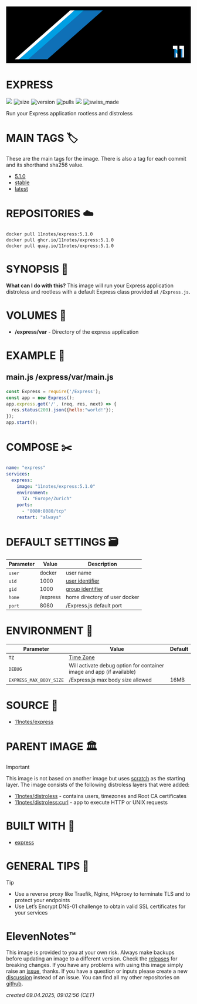 ![banner](https://github.com/11notes/defaults/blob/main/static/img/banner.png?raw=true)

# EXPRESS
[<img src="https://img.shields.io/badge/github-source-blue?logo=github&color=040308">](https://github.com/11notes/docker-EXPRESS)![5px](https://github.com/11notes/defaults/blob/main/static/img/transparent5x2px.png?raw=true)![size](https://img.shields.io/docker/image-size/11notes/express/5.1.0?color=0eb305)![5px](https://github.com/11notes/defaults/blob/main/static/img/transparent5x2px.png?raw=true)![version](https://img.shields.io/docker/v/11notes/express/5.1.0?color=eb7a09)![5px](https://github.com/11notes/defaults/blob/main/static/img/transparent5x2px.png?raw=true)![pulls](https://img.shields.io/docker/pulls/11notes/express?color=2b75d6)![5px](https://github.com/11notes/defaults/blob/main/static/img/transparent5x2px.png?raw=true)[<img src="https://img.shields.io/github/issues/11notes/docker-EXPRESS?color=7842f5">](https://github.com/11notes/docker-EXPRESS/issues)![5px](https://github.com/11notes/defaults/blob/main/static/img/transparent5x2px.png?raw=true)![swiss_made](https://img.shields.io/badge/Swiss_Made-FFFFFF?labelColor=FF0000&logo=data:image/svg%2bxml;base64,PHN2ZyB2ZXJzaW9uPSIxIiB3aWR0aD0iNTEyIiBoZWlnaHQ9IjUxMiIgdmlld0JveD0iMCAwIDMyIDMyIiB4bWxucz0iaHR0cDovL3d3dy53My5vcmcvMjAwMC9zdmciPjxwYXRoIGQ9Im0wIDBoMzJ2MzJoLTMyeiIgZmlsbD0iI2YwMCIvPjxwYXRoIGQ9Im0xMyA2aDZ2N2g3djZoLTd2N2gtNnYtN2gtN3YtNmg3eiIgZmlsbD0iI2ZmZiIvPjwvc3ZnPg==)

Run your Express application rootless and distroless

# MAIN TAGS 🏷️
These are the main tags for the image. There is also a tag for each commit and its shorthand sha256 value.

* [5.1.0](https://hub.docker.com/r/11notes/express/tags?name=5.1.0)
* [stable](https://hub.docker.com/r/11notes/express/tags?name=stable)
* [latest](https://hub.docker.com/r/11notes/express/tags?name=latest)

# REPOSITORIES ☁️
```
docker pull 11notes/express:5.1.0
docker pull ghcr.io/11notes/express:5.1.0
docker pull quay.io/11notes/express:5.1.0
```

# SYNOPSIS 📖
**What can I do with this?** This image will run your Express application distroless and rootless with a default Express class provided at ```/Express.js```.

# VOLUMES 📁
* **/express/var** - Directory of the express application

# EXAMPLE 🧬
## main.js /express/var/main.js
```js
const Express = require('/Express');
const app = new Express();
app.express.get('/', (req, res, next) => {
  res.status(200).json({hello:"world!"});
});
app.start();
```

# COMPOSE ✂️
```yaml
name: "express"
services:
  express:
    image: "11notes/express:5.1.0"
    environment:
      TZ: "Europe/Zurich"
    ports:
      - "8080:8080/tcp"
    restart: "always"
```

# DEFAULT SETTINGS 🗃️
| Parameter | Value | Description |
| --- | --- | --- |
| `user` | docker | user name |
| `uid` | 1000 | [user identifier](https://en.wikipedia.org/wiki/User_identifier) |
| `gid` | 1000 | [group identifier](https://en.wikipedia.org/wiki/Group_identifier) |
| `home` | /express | home directory of user docker |
| `port` | 8080 | /Express.js default port |

# ENVIRONMENT 📝
| Parameter | Value | Default |
| --- | --- | --- |
| `TZ` | [Time Zone](https://en.wikipedia.org/wiki/List_of_tz_database_time_zones) | |
| `DEBUG` | Will activate debug option for container image and app (if available) | |
| `EXPRESS_MAX_BODY_SIZE` | /Express.js max body size allowed | 16MB |

# SOURCE 💾
* [11notes/express](https://github.com/11notes/docker-EXPRESS)

# PARENT IMAGE 🏛️
> [!IMPORTANT]
>This image is not based on another image but uses [scratch](https://hub.docker.com/_/scratch) as the starting layer.
>The image consists of the following distroless layers that were added:
>* [11notes/distroless](https://github.com/11notes/docker-distroless/blob/master/arch.dockerfile) - contains users, timezones and Root CA certificates
>* [11notes/distroless:curl](https://github.com/11notes/docker-distroless/blob/master/curl.dockerfile) - app to execute HTTP or UNIX requests

# BUILT WITH 🧰
* [express](https://www.npmjs.com/package/express)

# GENERAL TIPS 📌
> [!TIP]
>* Use a reverse proxy like Traefik, Nginx, HAproxy to terminate TLS and to protect your endpoints
>* Use Let’s Encrypt DNS-01 challenge to obtain valid SSL certificates for your services

# ElevenNotes™️
This image is provided to you at your own risk. Always make backups before updating an image to a different version. Check the [releases](https://github.com/11notes/docker-express/releases) for breaking changes. If you have any problems with using this image simply raise an [issue](https://github.com/11notes/docker-express/issues), thanks. If you have a question or inputs please create a new [discussion](https://github.com/11notes/docker-express/discussions) instead of an issue. You can find all my other repositories on [github](https://github.com/11notes?tab=repositories).

*created 09.04.2025, 09:02:56 (CET)*